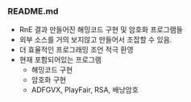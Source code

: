 ### README.md

 - RnE 결과 만들어진 해밍코드 구현 및 암호화 프로그램들
 - 외부 소스를 거의 보지않고 만들어서 조잡할 수 있음.
 - 더 효율적인 프로그래밍 조언 적극 환영
 - 현재 포함되어있는 프로그램
   - 해밍코드 구현
   - 암호화 구현
    - ADFGVX, PlayFair, RSA, 배낭암호
